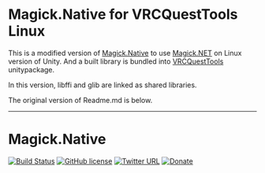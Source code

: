 # Magick.Native for VRCQuestTools Linux

This is a modified version of [Magick.Native](https://github.com/dlemstra/Magick.Native) to use [Magick.NET](https://github.com/dlemstra/Magick.NET) on Linux version of Unity. And a built library is bundled into [VRCQuestTools](https://github.com/kurotu/VRCQuestTools) unitypackage.

In this version, libffi and glib are linked as shared libraries.

The original version of Readme.md is below.

----

# Magick.Native

[![Build Status](https://github.com/dlemstra/Magick.Native/workflows/main/badge.svg)](https://github.com/dlemstra/Magick.Native/actions)
[![GitHub license](https://img.shields.io/badge/license-Apache%202-green.svg)](https://raw.githubusercontent.com/dlemstra/Magick.Native/main/License.txt)
[![Twitter URL](https://img.shields.io/badge/twitter-follow-1da1f2.svg)](https://twitter.com/MagickNET)
[![Donate](https://img.shields.io/badge/%24-donate-ff00ff.svg)](https://www.paypal.me/DirkLemstra)